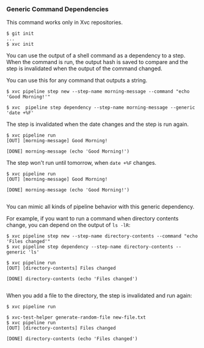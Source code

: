 ### Generic Command Dependencies

This command works only in Xvc repositories.

```console
$ git init
...
$ xvc init
```

You can use the output of a shell command as a dependency to a step.
When the command is run, the output hash is saved to compare and the step is invalidated when the output of the command changed.

You can use this for any command that outputs a string.

```console
$ xvc pipeline step new --step-name morning-message --command "echo 'Good Morning!'"

$ xvc  pipeline step dependency --step-name morning-message --generic 'date +%F'

```

The step is invalidated when the date changes and the step is run again.

```console,ignore
$ xvc pipeline run
[OUT] [morning-message] Good Morning!
 
[DONE] morning-message (echo 'Good Morning!')

```

The step won't run until tomorrow, when `date +%F` changes.

```console
$ xvc pipeline run
[OUT] [morning-message] Good Morning!

[DONE] morning-message (echo 'Good Morning!')


```

You can mimic all kinds of pipeline behavior with this generic dependency.

For example, if you want to run a command when directory contents change, you can depend on the output of `ls -lR`:

```console
$ xvc pipeline step new --step-name directory-contents --command "echo 'Files changed'"
$ xvc pipeline step dependency --step-name directory-contents --generic 'ls'

$ xvc pipeline run
[OUT] [directory-contents] Files changed

[DONE] directory-contents (echo 'Files changed')


```

When you add a file to the directory, the step is invalidated and run again:

```console
$ xvc pipeline run

$ xvc-test-helper generate-random-file new-file.txt
$ xvc pipeline run
[OUT] [directory-contents] Files changed

[DONE] directory-contents (echo 'Files changed')


```
